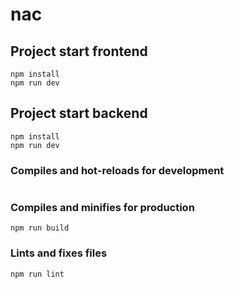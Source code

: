 # nac

## Project start frontend
```
npm install
npm run dev

```

## Project start backend
```
npm install
npm run dev

```


### Compiles and hot-reloads for development
```

```

### Compiles and minifies for production
```
npm run build
```

### Lints and fixes files
```
npm run lint
```
